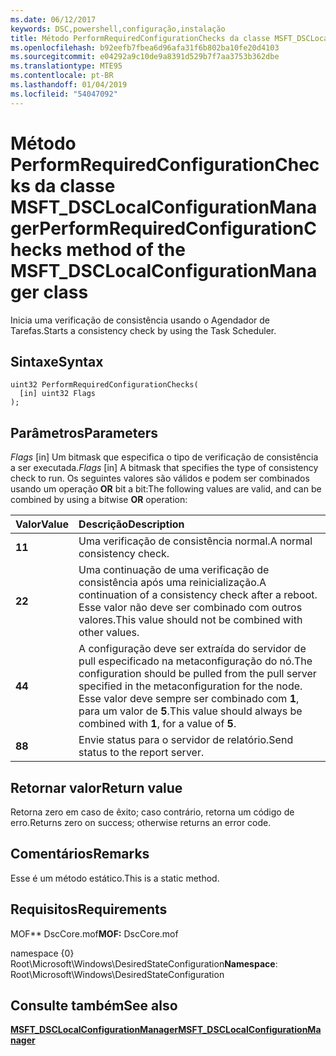 ```yaml
---
ms.date: 06/12/2017
keywords: DSC,powershell,configuração,instalação
title: Método PerformRequiredConfigurationChecks da classe MSFT_DSCLocalConfigurationManager
ms.openlocfilehash: b92eefb7fbea6d96afa31f6b802ba10fe20d4103
ms.sourcegitcommit: e04292a9c10de9a8391d529b7f7aa3753b362dbe
ms.translationtype: MTE95
ms.contentlocale: pt-BR
ms.lasthandoff: 01/04/2019
ms.locfileid: "54047092"
---
```

# <a name="performrequiredconfigurationchecks-method-of-the-msftdsclocalconfigurationmanager-class"></a><span data-ttu-id="48b3a-103">Método PerformRequiredConfigurationChecks da classe MSFT_DSCLocalConfigurationManager</span><span class="sxs-lookup"><span data-stu-id="48b3a-103">PerformRequiredConfigurationChecks method of the MSFT_DSCLocalConfigurationManager class</span></span>

<span data-ttu-id="48b3a-104">Inicia uma verificação de consistência usando o Agendador de Tarefas.</span><span class="sxs-lookup"><span data-stu-id="48b3a-104">Starts a consistency check by using the Task Scheduler.</span></span>

## <a name="syntax"></a><span data-ttu-id="48b3a-105">Sintaxe</span><span class="sxs-lookup"><span data-stu-id="48b3a-105">Syntax</span></span>

```mof
uint32 PerformRequiredConfigurationChecks(
  [in] uint32 Flags
);
```

## <a name="parameters"></a><span data-ttu-id="48b3a-106">Parâmetros</span><span class="sxs-lookup"><span data-stu-id="48b3a-106">Parameters</span></span>

<span data-ttu-id="48b3a-107">*Flags* \[in\] Um bitmask que especifica o tipo de verificação de consistência a ser executada.</span><span class="sxs-lookup"><span data-stu-id="48b3a-107">*Flags* \[in\] A bitmask that specifies the type of consistency check to run.</span></span> <span data-ttu-id="48b3a-108">Os seguintes valores são válidos e podem ser combinados usando um operação **OR** bit a bit:</span><span class="sxs-lookup"><span data-stu-id="48b3a-108">The following values are valid, and can be combined by using a bitwise **OR** operation:</span></span>

|<span data-ttu-id="48b3a-109">Valor</span><span class="sxs-lookup"><span data-stu-id="48b3a-109">Value</span></span> |<span data-ttu-id="48b3a-110">Descrição</span><span class="sxs-lookup"><span data-stu-id="48b3a-110">Description</span></span> |
|:--- |:---|
|<span data-ttu-id="48b3a-111">**1**</span><span class="sxs-lookup"><span data-stu-id="48b3a-111">**1**</span></span> | <span data-ttu-id="48b3a-112">Uma verificação de consistência normal.</span><span class="sxs-lookup"><span data-stu-id="48b3a-112">A normal consistency check.</span></span> |
|<span data-ttu-id="48b3a-113">**2**</span><span class="sxs-lookup"><span data-stu-id="48b3a-113">**2**</span></span> | <span data-ttu-id="48b3a-114">Uma continuação de uma verificação de consistência após uma reinicialização.</span><span class="sxs-lookup"><span data-stu-id="48b3a-114">A continuation of a consistency check after a reboot.</span></span> <span data-ttu-id="48b3a-115">Esse valor não deve ser combinado com outros valores.</span><span class="sxs-lookup"><span data-stu-id="48b3a-115">This value should not be combined with other values.</span></span> |
|<span data-ttu-id="48b3a-116">**4**</span><span class="sxs-lookup"><span data-stu-id="48b3a-116">**4**</span></span> | <span data-ttu-id="48b3a-117">A configuração deve ser extraída do servidor de pull especificado na metaconfiguração do nó.</span><span class="sxs-lookup"><span data-stu-id="48b3a-117">The configuration should be pulled from the pull server specified in the metaconfiguration for the node.</span></span> <span data-ttu-id="48b3a-118">Esse valor deve sempre ser combinado com **1**, para um valor de **5**.</span><span class="sxs-lookup"><span data-stu-id="48b3a-118">This value should always be combined with **1**, for a value of **5**.</span></span> |
|<span data-ttu-id="48b3a-119">**8**</span><span class="sxs-lookup"><span data-stu-id="48b3a-119">**8**</span></span> | <span data-ttu-id="48b3a-120">Envie status para o servidor de relatório.</span><span class="sxs-lookup"><span data-stu-id="48b3a-120">Send status to the report server.</span></span> |

## <a name="return-value"></a><span data-ttu-id="48b3a-121">Retornar valor</span><span class="sxs-lookup"><span data-stu-id="48b3a-121">Return value</span></span>

<span data-ttu-id="48b3a-122">Retorna zero em caso de êxito; caso contrário, retorna um código de erro.</span><span class="sxs-lookup"><span data-stu-id="48b3a-122">Returns zero on success; otherwise returns an error code.</span></span>

## <a name="remarks"></a><span data-ttu-id="48b3a-123">Comentários</span><span class="sxs-lookup"><span data-stu-id="48b3a-123">Remarks</span></span>

<span data-ttu-id="48b3a-124">Esse é um método estático.</span><span class="sxs-lookup"><span data-stu-id="48b3a-124">This is a static method.</span></span>

## <a name="requirements"></a><span data-ttu-id="48b3a-125">Requisitos</span><span class="sxs-lookup"><span data-stu-id="48b3a-125">Requirements</span></span>

<span data-ttu-id="48b3a-126">MOF\*\* DscCore.mof</span><span class="sxs-lookup"><span data-stu-id="48b3a-126">**MOF:** DscCore.mof</span></span>

<span data-ttu-id="48b3a-127">namespace {0} Root\Microsoft\Windows\DesiredStateConfiguration</span><span class="sxs-lookup"><span data-stu-id="48b3a-127">**Namespace**: Root\Microsoft\Windows\DesiredStateConfiguration</span></span>

## <a name="see-also"></a><span data-ttu-id="48b3a-128">Consulte também</span><span class="sxs-lookup"><span data-stu-id="48b3a-128">See also</span></span>

[<span data-ttu-id="48b3a-129">**MSFT_DSCLocalConfigurationManager**</span><span class="sxs-lookup"><span data-stu-id="48b3a-129">**MSFT_DSCLocalConfigurationManager**</span></span>](msft-dsclocalconfigurationmanager.md)